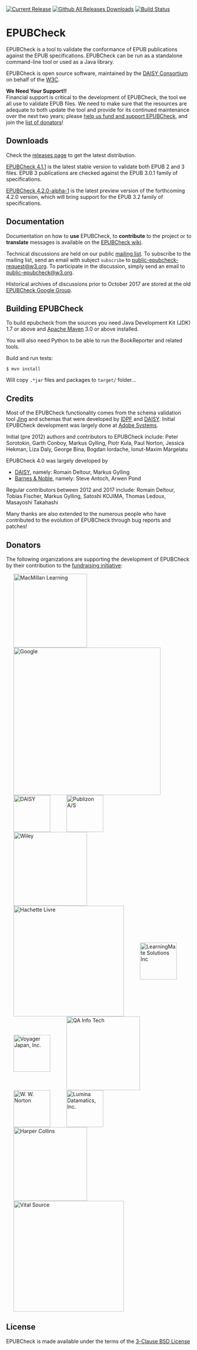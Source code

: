 [![Current Release](https://img.shields.io/github/release/w3c/epubcheck.svg)](https://github.com/w3c/epubcheck/releases/latest) [![Github All Releases Downloads](https://img.shields.io/github/downloads/w3c/epubcheck/total.svg?colorB=A9A9A9)](https://github.com/w3c/epubcheck/releases/) [![Build Status](https://travis-ci.org/w3c/epubcheck.svg?branch=master)](https://travis-ci.org/w3c/epubcheck/)


EPUBCheck
=========

EPUBCheck is a tool to validate the conformance of EPUB publications against the EPUB specifications.
EPUBCheck can be run as a standalone command-line tool or used as a Java library.

EPUBCheck is open source software, maintained by the [DAISY Consortium](http://www.daisy.org) on behalf of the [W3C](https://www.w3.org/publishing/epubcheck_fundraising).


**We Need Your Support!!**  
Financial support is critical to the development of EPUBCheck, the tool we all use to validate EPUB files.
We need to make sure that the resources are adequate to both update the tool and provide for its continued maintenance over the next two years;
please [help us fund and support EPUBCheck](https://www.w3.org/publishing/epubcheck_fundraising), and join the [list of donators](#donators)!


## Downloads

Check the [releases page](https://github.com/w3c/epubcheck/releases) to get the latest distribution.

[EPUBCheck 4.1.1](https://github.com/w3c/epubcheck/releases/tag/v4.1.1) is the latest stable version to validate both EPUB 2 and 3 files. EPUB 3 publications are checked against the EPUB 3.0.1 family of specifications.

[EPUBCheck 4.2.0-alpha-1](https://github.com/w3c/epubcheck/releases/tag/v4.2.0-alpha-1) is the latest preview version of the forthcoming 4.2.0 version, which will bring support for the EPUB 3.2 family of specifications.



## Documentation

Documentation on how to **use** EPUBCheck, to **contribute** to the project or to **translate** messages is available on the [EPUBCheck wiki](https://github.com/w3c/epubcheck/wiki).

Technical discussions are held on our public [mailing list](https://lists.w3.org/Archives/Public/public-epubcheck/). To subscribe to the mailing list, send an email with subject `subscribe` to [public-epubcheck-request@w3.org](mailto:public-epubcheck-request@w3.org?subject=subscribe). To participate in the discussion, simply send an email to [public-epubcheck@w3.org](mailto:public-epubcheck-request@w3.org).

Historical archives of discussions prior to October 2017 are stored at the old [EPUBCheck Google Group](https://groups.google.com/forum/#!forum/epubcheck).

## Building EPUBCheck

To build epubcheck from the sources you need Java Development Kit (JDK) 1.7 or above and [Apache Maven](http://maven.apache.org/) 3.0 or above installed.

You will also need Python to be able to run the BookReporter and related tools.

Build and run tests:

```
$ mvn install
```
Will copy `.*jar` files and packages to `target/` folder...

## Credits

Most of the EPUBCheck functionality comes from the schema validation tool [Jing](http://www.thaiopensource.com/relaxng/jing.html) and schemas that were developed by [IDPF](http://www.idpf.org/) and [DAISY](http://www.daisy.org/). Initial EPUBCheck development was largely done at [Adobe Systems](http://www.adobe.com/).

Initial (pre 2012) authors and contributors to EPUBCheck include: Peter Sorotokin, Garth Conboy, Markus Gylling, Piotr Kula, Paul Norton, Jessica Hekman, Liza Daly, George Bina, Bogdan Iordache, Ionut-Maxim Margelatu

EPUBCheck 4.0 was largely developed by
* [DAISY](http://www.daisy.org/), namely: Romain Deltour, Markus Gylling
* [Barnes & Noble](https://www.barnesandnoble.com), namely: Steve Antoch, Arwen Pond

Regular contributors between 2012 and 2017 include: Romain Deltour, Tobias Fischer, Markus Gylling, Satoshi KOJIMA, Thomas Ledoux, Masayoshi Takahashi

Many thanks are also extended to the numerous people who have contributed to the evolution of EPUBCheck through bug reports and patches!

## Donators

The following organizations are supporting the development of EPUBCheck by their contribution to the [fundraising initiative](https://www.w3.org/publishing/epubcheck_fundraising):

<p float="left">
  <a href="https://www.macmillanlearning.com"><img alt="MacMillan Learning" src="https://github.com/w3c/publishing/blob/master/donators_logos/MacLearn_logo_cmyk.png?raw=true" width="200" hspace="20" align="middle"/></a>
  <a href="https://www.google.com"><img alt="Google" src="https://github.com/w3c/publishing/blob/master/donators_logos/Google.png?raw=true" width="400" hspace="20" align="middle"/></a>
  <a href="http://daisy.org"><img alt="DAISY" src="https://github.com/w3c/publishing/blob/master/donators_logos/daisy_high.jpg?raw=true" width="100" hspace="20" align="middle"/></a>
  <a href="https://pubhub.dk"><img alt="Publizon A/S" src="https://github.com/w3c/publishing/blob/master/donators_logos/publizon-logo.jpg?raw=true" width="100" hspace="20" align="middle"/></a>
  <a href="https://www.wiley.com"><img alt="Wiley" src="https://github.com/w3c/publishing/blob/master/donators_logos/Wiley_Wordmark_black.png?raw=true" width="200" hspace="20" align="middle"/></a>
  <a href="https://www.hachette.com"><img alt="Hachette Livre" src="https://github.com/w3c/publishing/blob/master/donators_logos/Hachette%20Livre.jpg?raw=true" width="300" hspace="20" align="middle"/></a>
  <a href="https://www.learningmate.com"><img alt="LearningMate Solutions Inc" src="https://github.com/w3c/publishing/blob/master/donators_logos/LearningMate%20Logo.png?raw=true" width="100" hspace="20" align="middle"/></a>
  <a href="https://www.voyager.co.jp"><img alt="Voyager Japan, Inc." src="https://github.com/w3c/publishing/blob/master/donators_logos/rectangle_VJstar_logo_512.jpg?raw=true" width="100" hspace="20" align="middle"/></a>
  <a href="https://qainfotech.com"><img alt="QA Info Tech" src="https://github.com/w3c/publishing/blob/master/donators_logos/QA%20InfoTech%20Logo%20PNG%20Format.png?raw=true" width="200" hspace="20" align="middle"/></a>
  <a href="https://wwnorton.com"><img alt="W. W. Norton" src="https://github.com/w3c/publishing/blob/master/donators_logos/NortonLogo_notagline.jpg?raw=true" width="100" hspace="20" align="middle"/></a>
  <a href="https://luminadatamatics.com"><img alt="Lumina Datamatics, Inc." src="https://github.com/w3c/publishing/blob/master/donators_logos/Datamatics_logo.jpg?raw=true" width="100" hspace="20" align="middle"/></a>
  <a href="https://www.harpercollins.com"><img alt="Harper Collins" src="https://github.com/w3c/publishing/blob/master/donators_logos/HarperCollins.png?raw=true" width="200" hspace="20" align="middle"/></a>
  <a href="https://www.vitalsource.com"><img alt="Vital Source" src="https://github.com/w3c/publishing/blob/master/donators_logos/VS_Logo_HOR_Ingram_Tag(RGB).jpg?raw=true" width="300" hspace="20" align="middle"/></a>
</p>

## License

EPUBCheck is made available under the terms of the [3-Clause BSD License](http://opensource.org/licenses/BSD-3-Clause)

